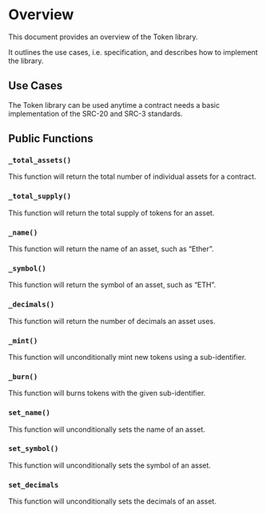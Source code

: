 # Overview

This document provides an overview of the Token library.

It outlines the use cases, i.e. specification, and describes how to implement the library.

## Use Cases

The Token library can be used anytime a contract needs a basic implementation of the SRC-20 and SRC-3 standards.

## Public Functions

### `_total_assets()`

This function will return the total number of individual assets for a contract.

### `_total_supply()`

This function will return the total supply of tokens for an asset.

### `_name()`

This function will return the name of an asset, such as “Ether”.

### `_symbol()`

This function will return the symbol of an asset, such as “ETH”.

### `_decimals()`

This function will return the number of decimals an asset uses.

### `_mint()`

This function will unconditionally mint new tokens using a sub-identifier.

### `_burn()`

This function will burns tokens with the given sub-identifier.

### `set_name()`

This function will unconditionally sets the name of an asset.

### `set_symbol()`

This function will unconditionally sets the symbol of an asset.

### `set_decimals`

This function will unconditionally sets the decimals of an asset.
